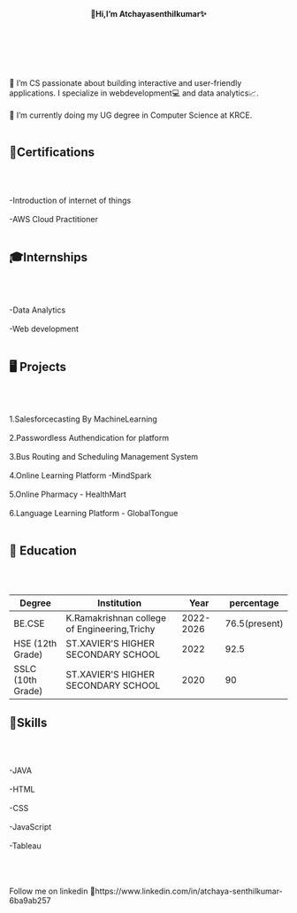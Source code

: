 <header>
<b>👋Hi,I’m Atchayasenthilkumar✨</b>
</header><br><br><br>
<body>
 👀 I’m CS passionate about building interactive and user-friendly applications. I specialize in webdevelopment💻 and data analytics📈. <br><br>
 🌱 I’m currently doing my UG degree in Computer Science at KRCE.<br><br>
 

 <h2><b>📜Certifications</b></h2><br><br>
 
 -Introduction of internet of things<br><br>
 -AWS Cloud Practitioner<br><br>

<h2><b>🎓Internships</b></h2><br><br>

-Data Analytics<br><br>
-Web development<br><br>

<h2><b>🖥️ Projects</b></h2><br><br>

1.Salesforcecasting By MachineLearning<br><br>
2.Passwordless Authendication for platform<br><br>
3.Bus Routing and Scheduling Management System<br><br>
4.Online Learning Platform -MindSpark<br><br>
5.Online Pharmacy - HealthMart<br><br>
6.Language Learning Platform - GlobalTongue<br><br>

<h2><b> 🏢 Education</b></h2><br><br>

<table>
  <thead>
    <tr>
      <th>Degree</th>
      <th>Institution</th>
      <th>Year</th>
      <th>percentage</th>
    </tr>
  </thead>
  <tbody>
    <tr>
      <td>BE.CSE</td>
      <td> K.Ramakrishnan college of Engineering,Trichy</td>
      <td>2022-2026</td>
      <td>76.5(present)</td>
    </tr>
    <tr>
      <td>HSE (12th Grade)</td>
      <td>ST.XAVIER'S HIGHER SECONDARY SCHOOL</td>
      <td>2022</td>
      <td>92.5</td>
    </tr>
    <tr>
      <td>SSLC (10th Grade)</td>
      <td>ST.XAVIER'S HIGHER SECONDARY SCHOOL</td>
      <td>2020</td>
      <td>90</td>
    </tr>
  </tbody>
</table>



<h2><b>💪Skills </b></h2><br><br>

-JAVA<br><br>
-HTML<br><br>
-CSS<br><br>
-JavaScript<br><br>
-Tableau<br><br>
</body><br><br>

<footer>
  Follow me on linkedin
  🔗https://www.linkedin.com/in/atchaya-senthilkumar-6ba9ab257
</footer>



